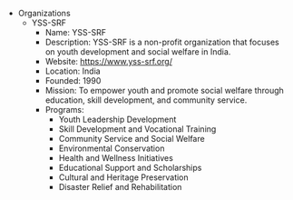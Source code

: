 - Organizations
    - YSS-SRF
        - Name: YSS-SRF
        - Description: YSS-SRF is a non-profit organization that focuses on youth development and social welfare in
          India.
        - Website: https://www.yss-srf.org/
        - Location: India
        - Founded: 1990
        - Mission: To empower youth and promote social welfare through education, skill development, and community
          service.
        - Programs:
            - Youth Leadership Development
            - Skill Development and Vocational Training
            - Community Service and Social Welfare
            - Environmental Conservation
            - Health and Wellness Initiatives
            - Educational Support and Scholarships
            - Cultural and Heritage Preservation
            - Disaster Relief and Rehabilitation
